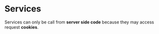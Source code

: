 # Services
Services can only be call from **server side code** because they may access request **cookies**.